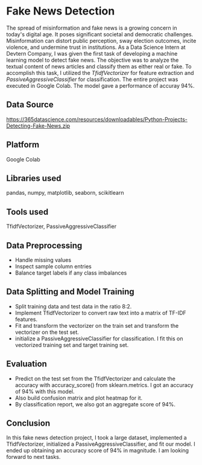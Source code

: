 
# Fake News Detection #

The spread of misinformation and fake news is a growing concern in today's digital age. It poses significant societal and democratic challenges. Misinformation can distort public perception, sway election outcomes, incite violence, and undermine trust in institutions. As a Data Science Intern at Devtern Company, I was given the first task of developing a machine learning model to detect fake news. The objective was to analyze the textual content of news articles and classify them as either real or fake. To accomplish this task, I utilized the _TfidfVectorizer_ for feature extraction and _PassiveAggressiveClassifier_ for classification. The entire project was executed in Google Colab. The model gave a performance of accuray 94%.

## Data Source
https://365datascience.com/resources/downloadables/Python-Projects-Detecting-Fake-News.zip

## Platform 
Google Colab

## Libraries used
pandas, numpy, matplotlib, seaborn, scikitlearn

## Tools used
TfidfVectorizer, PassiveAggressiveClassifier

## Data Preprocessing
*	Handle missing values
*	Inspect sample column entries
*	Balance target labels if any class imbalances

## Data Splitting and Model Training
*	Split training data and test data in the ratio 8:2.
*	Implement TfidfVectorizer to convert raw text into a matrix of TF-IDF features. 
*	Fit and transform the vectorizer on the train set and transform the vectorizer on the test set.
*	initialize a PassiveAggressiveClassifier for classification. I fit this on vectorized training set and target training set.

## Evaluation
*	Predict on the test set from the TfidfVectorizer and calculate the accuracy with accuracy_score() from sklearn.metrics. I got an accuracy of 94% with this model.
*	Also build confusion matrix and plot heatmap for it.
*	By classification report, we also got an aggregate score of 94%.

## Conclusion
In this fake news detection project, I took a large dataset, implemented a TfidfVectorizer, initialized a PassiveAggressiveClassifier, and fit our model. I ended up obtaining an accuracy score of 94% in magnitude. I am looking forward to next tasks.



